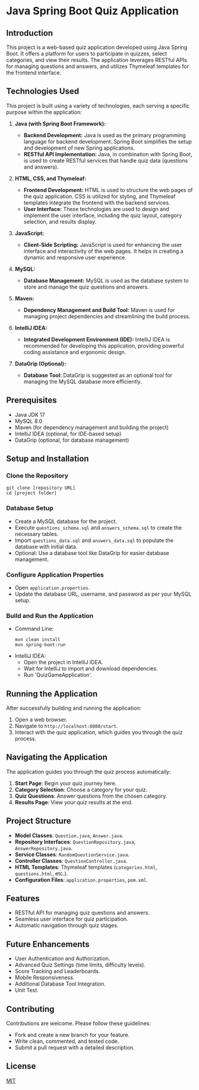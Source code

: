 # Java Spring Boot Quiz Application

## Introduction
This project is a web-based quiz application developed using Java Spring Boot. It offers a platform for users to participate in quizzes, select categories, and view their results. The application leverages RESTful APIs for managing questions and answers, and utilizes Thymeleaf templates for the frontend interface.

## Technologies Used

This project is built using a variety of technologies, each serving a specific purpose within the application:

1. **Java (with Spring Boot Framework):**
   - **Backend Development:** Java is used as the primary programming language for backend development. Spring Boot simplifies the setup and development of new Spring applications.
   - **RESTful API Implementation:** Java, in combination with Spring Boot, is used to create RESTful services that handle quiz data (questions and answers).

2. **HTML, CSS, and Thymeleaf:**
   - **Frontend Development:** HTML is used to structure the web pages of the quiz application. CSS is utilized for styling, and Thymeleaf templates integrate the frontend with the backend services.
   - **User Interface:** These technologies are used to design and implement the user interface, including the quiz layout, category selection, and results display.

3. **JavaScript:**
   - **Client-Side Scripting:** JavaScript is used for enhancing the user interface and interactivity of the web pages. It helps in creating a dynamic and responsive user experience.

4. **MySQL:**
   - **Database Management:** MySQL is used as the database system to store and manage the quiz questions and answers.

5. **Maven:**
   - **Dependency Management and Build Tool:** Maven is used for managing project dependencies and streamlining the build process.

6. **IntelliJ IDEA:**
   - **Integrated Development Environment (IDE):** IntelliJ IDEA is recommended for developing this application, providing powerful coding assistance and ergonomic design.

7. **DataGrip (Optional):**
   - **Database Tool:** DataGrip is suggested as an optional tool for managing the MySQL database more efficiently.

## Prerequisites
- Java JDK 17
- MySQL 8.0
- Maven (for dependency management and building the project)
- IntelliJ IDEA (optional, for IDE-based setup)
- DataGrip (optional, for database management)

## Setup and Installation

### Clone the Repository
```shell
git clone [repository URL]
cd [project folder]
```

### Database Setup
- Create a MySQL database for the project.
- Execute `questions_schema.sql` and `answers_schema.sql` to create the necessary tables.
- Import `questions_data.sql` and `answers_data.sql` to populate the database with initial data.
- Optional: Use a database tool like DataGrip for easier database management.

### Configure Application Properties
- Open `application.properties`.
- Update the database URL, username, and password as per your MySQL setup.

### Build and Run the Application
- Command Line:
  ```shell
  mvn clean install
  mvn spring-boot:run
  ```
- IntelliJ IDEA:
  - Open the project in IntelliJ IDEA.
  - Wait for IntelliJ to import and download dependencies.
  - Run 'QuizGameApplication'.

## Running the Application
After successfully building and running the application:
1. Open a web browser.
2. Navigate to `http://localhost:8080/start`.
3. Interact with the quiz application, which guides you through the quiz process.

## Navigating the Application
The application guides you through the quiz process automatically:
1. **Start Page**: Begin your quiz journey here.
2. **Category Selection**: Choose a category for your quiz.
3. **Quiz Questions**: Answer questions from the chosen category.
4. **Results Page**: View your quiz results at the end.

## Project Structure
- **Model Classes**: `Question.java`, `Answer.java`.
- **Repository Interfaces**: `QuestionRepository.java`, `AnswerRepository.java`.
- **Service Classes**: `RandomQuestionService.java`.
- **Controller Classes**: `QuestionController.java`.
- **HTML Templates**: Thymeleaf templates (`categories.html`, `questions.html`, etc.).
- **Configuration Files**: `application.properties`, `pom.xml`.

## Features
- RESTful API for managing quiz questions and answers.
- Seamless user interface for quiz participation.
- Automatic navigation through quiz stages.

## Future Enhancements
- User Authentication and Authorization.
- Advanced Quiz Settings (time limits, difficulty levels).
- Score Tracking and Leaderboards.
- Mobile Responsiveness.
- Additional Database Tool Integration.
- Unit Test.

## Contributing
Contributions are welcome. Please follow these guidelines:
- Fork and create a new branch for your feature.
- Write clean, commented, and tested code.
- Submit a pull request with a detailed description.

## License
[MIT](https://choosealicense.com/licenses/mit/)
